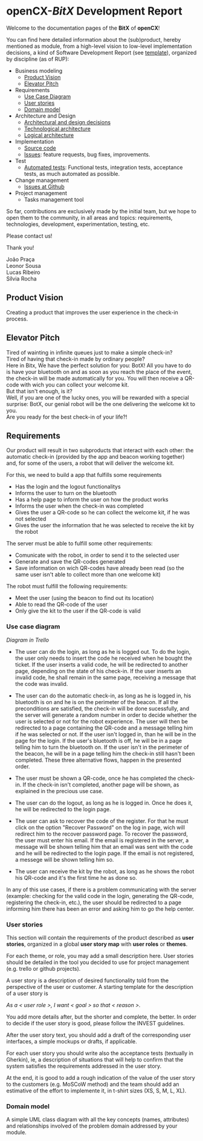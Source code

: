 # openCX-*BitX* Development Report

Welcome to the documentation pages of the **BitX** of **openCX**!

You can find here detailed information about the (sub)product, hereby mentioned as module, from a high-level vision to low-level implementation decisions, a kind of Software Development Report (see [template](https://github.com/softeng-feup/open-cx/blob/master/docs/templates/Development-Report.md)), organized by discipline (as of RUP): 

* Business modeling 
  * [Product Vision](#Product-Vision)
  * [Elevator Pitch](#Elevator-Pitch)
* Requirements
  * [Use Case Diagram](#Use-case-diagram)
  * [User stories](#User-stories)
  * [Domain model](#Domain-model)
* Architecture and Design
  * [Architectural and design decisions]()
  * [Technological architecture]()
  * [Logical architecture]()
* Implementation
  * [Source code]()
  * [Issues](): feature requests, bug fixes, improvements.
* Test
  * [Automated tests](): Functional tests, integration tests, acceptance tests, as much automated as possible.
* Change management
  * [Issues at Github]()
* Project management
  * Tasks management tool 

So far, contributions are exclusively made by the initial team, but we hope to open them to the community, in all areas and topics: requirements, technologies, development, experimentation, testing, etc.

Please contact us! 

Thank you!

João Praça<br />
Leonor Sousa<br />
Lucas Ribeiro<br />
Sílvia Rocha<br />

## Product Vision
Creating a product that improves the user experience in the check-in process.

## Elevator Pitch
Tired of wainting in infinite queues just to make a simple check-in?<br />
Tired of having that check-in made by ordinary people?<br />
Here in Bitx, We have the perfect solution for you: BotX! All you have to do is have your bluetooth on and as soon as you reach the place of the event, the check-in will be made automatically for you. You will then receive a QR-code with wich you can collect your welcome kit. <br />
But that isn't enough, is it? <br />
Well, if you are one of the lucky ones, you will be rewarded with a special surprise: BotX, our genial robot will be the one delivering the welcome kit to you.<br />
Are you ready for the best check-in of your life?!<br />

## Requirements

Our product will result in two subproducts that interact with each other: the automatic check-in (provided by the app and beacon working together) and, for some of the users, a robot that will deliver the welcome kit.

For this, we need to build a app that fulfills some requirements
* Has the login and the logout functionalitys
* Informs the user to turn on the bluetooth
* Has a help page to inform the user on how the product works
* Informs the user when the check-in was completed
* Gives the user a QR-code so he can collect the welcome kit, if he was not selected
* Gives the user the information that he was selected to receive the kit by the robot

The server must be able to fulfill some other requirements:
* Comunicate with the robot, in order to send it to the selected user
* Generate and save the QR-codes generated
* Save information on wich QR-codes have already been read (so the same user isn't able to collect more than one welcome kit)

The robot must fulfill the following requirements:
* Meet the user (using the beacon to find out its location)
* Able to read the QR-code of the user
* Only give the kit to the user if the QR-code is valid


### Use case diagram 

*Diagram in Trello*

* The user can do the login, as long as he is logged out. To do the login, the user only needs to insert the code he received when he bought the ticket. If the user inserts a valid code, he will be redirected to another page, depending on the state of his check-in. If the user inserts an invalid code, he shall remain in the same page, receiving a message that the code was invalid. 

* The user can do the automatic check-in, as long as he is logged in, his bluetooth is on and he is on the perimeter of the beacon. If all the preconditions are satisfied, the check-in will be done sucessfully, and the server will generate a random number in order to decide whether the user is selected or not for the robot experience. The user will then be redirected to a page containing the QR-code and a message telling him if he was selected or not. If the user isn't logged in, than he will be in the page for the login. If the user's bluetooth is off, he will be in a page telling him to turn the bluetooth on. If the user isn't in the perimeter of the beacon, he will be in a page telling him the check-in still hasn't been completed. These three alternative flows, happen in the presented order.

* The user must be shown a QR-code, once he has completed the check-in. If the check-in isn't completed, another page will be shown, as explained in the precious use case.

* The user can do the logout, as long as he is logged in. Once he does it, he will be redirected to the login page.

* The user can ask to recover the code of the register. For that he must click on the option "Recover Password" on the log in page, wich will redirect him to the recover password page. To recover the password, the user must enter his email. If the email is registered in the server, a message will be shown telling him that an email was sent with the code and he will be redirected to the login page. If the email is not registered, a messege will be shown telling him so.

* The user can receive the kit by the robot, as long as he shows the robot his QR-code and it's the first time he as done so.

In any of this use cases, if there is a problem communicating with the server (example: checking for the valid code in the login, generating the QR-code, registering the check-in, etc.), the user should be redirected to a page informing him there has been an error and asking him to go the help center.

### User stories
This section will contain the requirements of the product described as **user stories**, organized in a global **user story map** with **user roles** or **themes**.

For each theme, or role, you may add a small description here. User stories should be detailed in the tool you decided to use for project management (e.g. trello or github projects).

A user story is a description of desired functionality told from the perspective of the user or customer. A starting template for the description of a user story is 

*As a < user role >, I want < goal > so that < reason >.*

You add more details after, but the shorter and complete, the better. In order to decide if the user story is good, please follow the INVEST guidelines.

After the user story text, you should add a draft of the corresponding user interfaces, a simple mockups or drafts, if applicable.

For each user story you should write also the acceptance tests (textually in Gherkin), ie, a description of situations that will help to confirm that the system satisfies the requirements addressed in the user story.

At the end, it is good to add a rough indication of the value of the user story to the customers (e.g. MoSCoW method) and the team should add an estimative of the effort to implemente it, in t-shirt sizes (XS, S, M, L, XL).

### Domain model

A simple UML class diagram with all the key concepts (names, attributes) and relationships involved of the problem domain addressed by your module.
